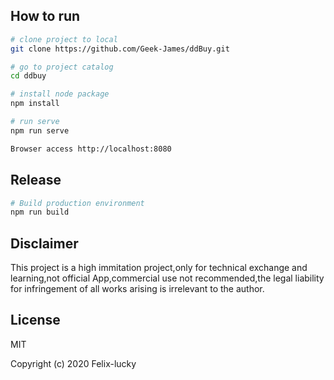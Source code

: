 ## How to run

```bash
# clone project to local
git clone https://github.com/Geek-James/ddBuy.git

# go to project catalog
cd ddbuy

# install node package
npm install

# run serve
npm run serve

Browser access http://localhost:8080
```

## Release

```bash
# Build production environment
npm run build
```

## Disclaimer

This project is a high immitation project,only for technical exchange and learning,not official App,commercial use not recommended,the legal liability for infringement of all works arising is irrelevant to the author.

## License

MIT

Copyright (c) 2020 Felix-lucky

